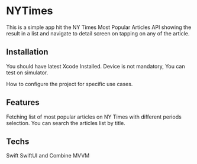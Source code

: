 # NYTimes

This is a simple app hit the NY Times Most Popular Articles API showing the result in a list and navigate to detail screen on tapping on any of the article.

## Installation

You should have latest Xcode Installed.
Device is not mandatory, You can test on simulator.

How to configure the project for specific use cases.

## Features

Fetching list of most popular articles on NY Times with different periods selection.
You can search the articles list by title.

## Techs
Swift
SwiftUI and Combine
MVVM

